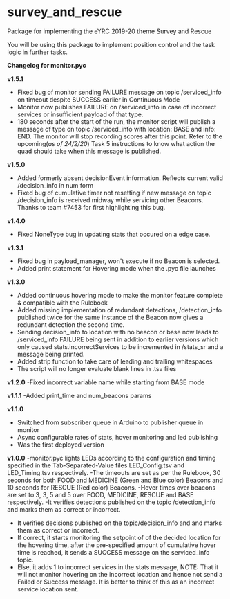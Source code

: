 # survey_and_rescue
Package for implementing the eYRC  2019-20 theme Survey and Rescue

You will be using this package to implement position control and the task logic in further tasks.

**Changelog for monitor.pyc**

**v1.5.1**

- Fixed bug of monitor sending FAILURE message on topic /serviced_info on timeout despite SUCCESS earlier in Continuous Mode
- Monitor now publishes FAILURE on /serviced_info in case of incorrect services or insufficient payload of that type.
- 180 seconds after the start of the run, the monitor script will publish a message of type on topic /serviced_info with location: BASE and info: END. The monitor will stop recording scores after this point. Refer to the upcoming(*as of 24/2/20*) Task 5 instructions to know what action the quad should take when this message is published.

**v1.5.0**

- Added formerly absent decisionEvent information. Reflects current valid /decision_info in num form
- Fixed bug of cumulative timer not resetting if new message on topic /decision_info is received midway while servicing other Beacons. Thanks to team #7453 for first highlighting this bug.

**v1.4.0**

- Fixed NoneType bug in updating stats that occured on a edge case.

**v1.3.1**

- Fixed bug in payload_manager, won't execute if no Beacon is selected.
- Added print statement for Hovering mode when the .pyc file launches

**v1.3.0**

- Added continuous hovering mode to make the monitor feature complete & compatible with the Rulebook
- Added missing implementation of redundant detections, /detection_info published twice for the same instance of the Beacon now gives a redundant detection the second time.
- Sending decision_info to location with no beacon or base now leads to /serviced_info FAILURE being sent in addition to earlier versions which only caused stats.incorrectServices to be incremented in /stats_sr and a message being printed.
- Added strip function to take care of leading and trailing whitespaces
- The script will no longer evaluate blank lines in .tsv files

**v1.2.0**
-Fixed incorrect variable name while starting from BASE mode

**v1.1.1**
-Added print_time and num_beacons params

**v1.1.0**

- Switched from subscriber queue in Arduino to publisher queue in monitor
- Async configurable rates of stats, hover monitoring and led publishing
- Was the first deployed version

**v1.0.0**
-monitor.pyc lights LEDs according to the configuration and timing specified in the Tab-Separated-Value files LED_Config.tsv and LED_Timing.tsv respectively.
-The timeouts are set as per the Rulebook, 30 seconds for both FOOD and MEDICINE (Green and Blue color) Beacons and 10 seconds for RESCUE (Red color) Beacons.
-Hover times over beacons are set to 3, 3, 5 and 5 over FOOD, MEDICINE, RESCUE and BASE respectively.
-It verifies detections published on the topic /detection_info and marks them as correct or incorrect.
- It verifies decisions published on the topic/decision_info and and marks them as correct or incorrect.
- If correct, it starts monitoring the setpoint of of the decided location for the hovering time, after the pre-specified amount of cumulative hover time is reached, it sends a SUCCESS message on the serviced_info topic.
- Else, it adds 1 to incorrect services in the stats message, NOTE: That it will not monitor hovering on the incorrect location and hence not send a Failed or Success message. It is better to think of this as an incorrect service location sent.
